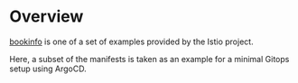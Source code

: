 # Overview

[bookinfo](https://github.com/istio/istio/tree/master/samples/bookinfo) is one of a set of examples provided by the Istio project.

Here, a subset of the manifests is taken as an example for a minimal Gitops setup using ArgoCD.



